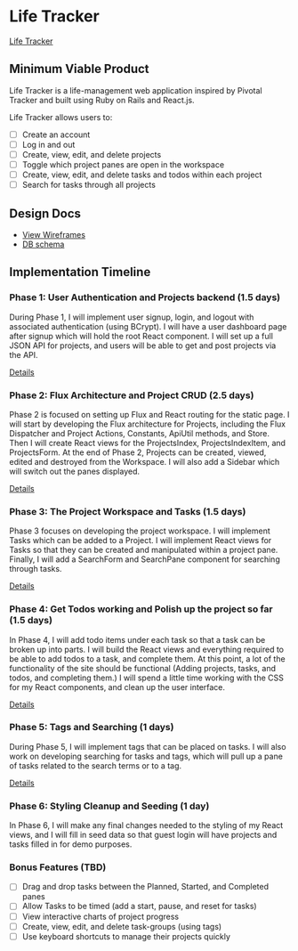 # Life Tracker

[Life Tracker][heroku]

[heroku]: http://www.herokuapp.com

## Minimum Viable Product

Life Tracker is a life-management web application inspired by Pivotal Tracker
and built using Ruby on Rails and React.js.

Life Tracker allows users to:

- [ ] Create an account
- [ ] Log in and out
- [ ] Create, view, edit, and delete projects
- [ ] Toggle which project panes are open in the workspace
- [ ] Create, view, edit, and delete tasks and todos within each project
- [ ] Search for tasks through all projects

## Design Docs
* [View Wireframes][view]
* [DB schema][schema]

[view]: ./docs/views.md
[schema]: ./docs/schema.md

## Implementation Timeline

### Phase 1: User Authentication and Projects backend (1.5 days)

During Phase 1, I will implement user signup, login, and logout with associated
authentication (using BCrypt). I will have a user dashboard page after signup
which will hold the root React component. I will set up a full JSON API for
projects, and users will be able to get and post projects via the API.

[Details][phase-one]

### Phase 2: Flux Architecture and Project CRUD (2.5 days)

Phase 2 is focused on setting up Flux and React routing for the static page.
I will start by developing the Flux architecture for Projects, including the
Flux Dispatcher and Project Actions, Constants, ApiUtil methods, and Store. Then
I will create React views for the ProjectsIndex, ProjectsIndexItem, and
ProjectsForm. At the end of Phase 2, Projects can be created, viewed, edited and
destroyed from the Workspace. I will also add a Sidebar which will switch out
the panes displayed.

[Details][phase-two]

### Phase 3: The Project Workspace and Tasks (1.5 days)

Phase 3 focuses on developing the project workspace. I will implement Tasks
which can be added to a Project. I will implement React views for Tasks so that
they can be created and manipulated within a project pane.  Finally, I will add
a SearchForm and SearchPane component for searching through tasks.

[Details][phase-three]

### Phase 4: Get Todos working and Polish up the project so far (1.5 days)

In Phase 4, I will add todo items under each task so that a task can be broken up into parts. I will build the React views and everything required to be able to add todos to a task, and complete them. At this point, a lot of the functionality of the site should be functional (Adding projects, tasks, and todos, and completing them.) I will spend a little time working with the CSS for my React components, and clean up the user interface.

[Details][phase-four]

### Phase 5: Tags and Searching (1 days)

During Phase 5, I will implement tags that can be placed on tasks. I will also work on developing searching for tasks and tags, which will pull up a pane of tasks related to the search terms or to a tag.

[Details][phase-five]

### Phase 6: Styling Cleanup and Seeding (1 day)

In Phase 6, I will make any final changes needed to the styling of my React views, and I will fill in seed data so that guest login will have projects and tasks filled in for demo purposes.

### Bonus Features (TBD)
- [ ] Drag and drop tasks between the Planned, Started, and Completed panes
- [ ] Allow Tasks to be timed (add a start, pause, and reset for tasks)
- [ ] View interactive charts of project progress
- [ ] Create, view, edit, and delete task-groups (using tags)
- [ ] Use keyboard shortcuts to manage their projects quickly

[phase-one]: ./docs/phases/phase1.md
[phase-two]: ./docs/phases/phase2.md
[phase-three]: ./docs/phases/phase3.md
[phase-four]: ./docs/phases/phase4.md
[phase-five]: ./docs/phases/phase5.md
